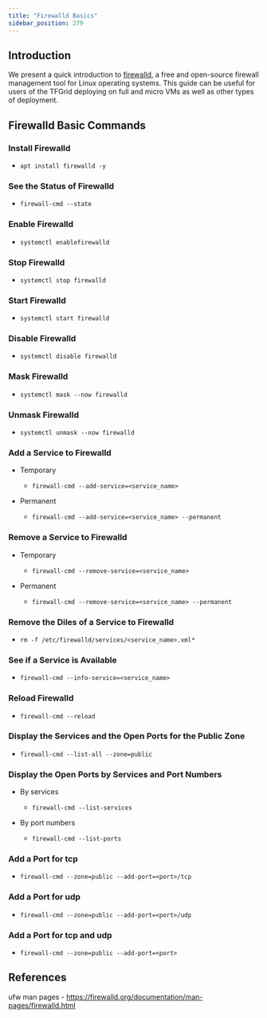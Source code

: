 ```yaml
---
title: "Firewalld Basics"
sidebar_position: 279
---
```




## Introduction

We present a quick introduction to [firewalld](https://firewalld.org/), a free and open-source firewall management tool for Linux operating systems. This guide can be useful for users of the TFGrid deploying on full and micro VMs as well as other types of deployment.

## Firewalld Basic Commands

### Install Firewalld 

  * ```
    apt install firewalld -y
    ```
### See the Status of Firewalld

  * ```
    firewall-cmd --state
    ```
### Enable Firewalld

  * ```
    systemctl enablefirewalld
    ```
### Stop Firewalld

  * ```
    systemctl stop firewalld
    ```
### Start Firewalld

  * ```
    systemctl start firewalld
    ```
### Disable Firewalld

  * ```
    systemctl disable firewalld
    ```
### Mask Firewalld

  * ```
    systemctl mask --now firewalld
    ```
### Unmask Firewalld

  * ```
    systemctl unmask --now firewalld
    ```
### Add a Service to Firewalld

  * Temporary
    * ```
      firewall-cmd --add-service=<service_name>
      ```
  * Permanent
    * ```
      firewall-cmd --add-service=<service_name> --permanent
      ```

### Remove a Service to Firewalld

  * Temporary
    * ```
      firewall-cmd --remove-service=<service_name>
      ```
  * Permanent
    * ```
      firewall-cmd --remove-service=<service_name> --permanent
      ```

### Remove the Diles of a Service to Firewalld

  * ```
    rm -f /etc/firewalld/services/<service_name>.xml*
    ```

### See if a Service is Available

  * ```
    firewall-cmd --info-service=<service_name>
    ``` 

### Reload Firewalld

  * ```
    firewall-cmd --reload
    ```

### Display the Services and the Open Ports for the Public Zone

  * ```
    firewall-cmd --list-all --zone=public
    ```

### Display the Open Ports by Services and Port Numbers

* By services
  * ```
    firewall-cmd --list-services
    ```
* By port numbers
  * ```
    firewall-cmd --list-ports
    ```

### Add a Port for tcp

  * ```
    firewall-cmd --zone=public --add-port=<port>/tcp
    ```
### Add a Port for udp

  * ```
    firewall-cmd --zone=public --add-port=<port>/udp
    ```
### Add a Port for tcp and udp

  * ```
    firewall-cmd --zone=public --add-port=<port>
    ```

## References

ufw man pages - https://firewalld.org/documentation/man-pages/firewalld.html